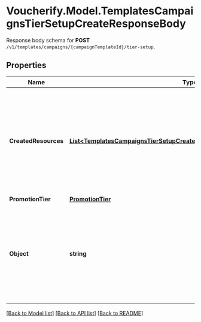 # Voucherify.Model.TemplatesCampaignsTierSetupCreateResponseBody
Response body schema for **POST** `/v1/templates/campaigns/{campaignTemplateId}/tier-setup`.

## Properties

Name | Type | Description | Notes
------------ | ------------- | ------------- | -------------
**CreatedResources** | [**List&lt;TemplatesCampaignsTierSetupCreateResponseBodyCreatedResourcesItem&gt;**](TemplatesCampaignsTierSetupCreateResponseBodyCreatedResourcesItem.md) | Contains a list of resources that have been added to the project when the promotion tier has been created out of the template. | [optional] 
**PromotionTier** | [**PromotionTier**](PromotionTier.md) |  | [optional] 
**Object** | **string** | The type of the object represented by JSON. This object stores information about the campaign created out of the campaign template. | [optional] [default to ObjectEnum.PromotionTierSetup]

[[Back to Model list]](../../README.md#documentation-for-models) [[Back to API list]](../../README.md#documentation-for-api-endpoints) [[Back to README]](../../README.md)

